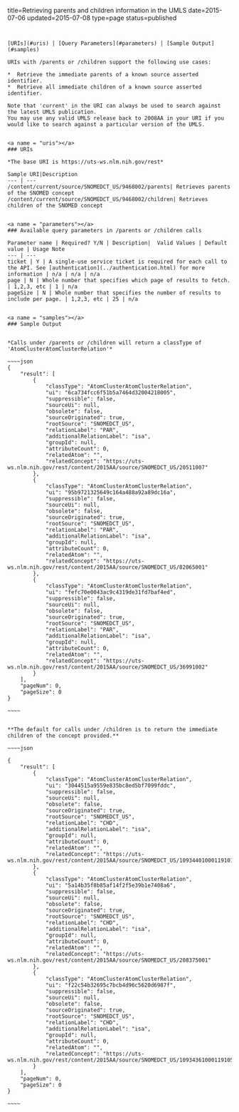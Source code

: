 title=Retrieving parents and children information in the UMLS
date=2015-07-06
updated=2015-07-08
type=page
status=published
~~~~~~


[URIs](#uris) | [Query Parameters](#parameters) | [Sample Output](#samples)

URIs with /parents or /children support the following use cases:

*  Retrieve the immediate parents of a known source asserted identifier.
*  Retrieve all immediate children of a known source asserted identifier.

Note that 'current' in the URI can always be used to search against the latest UMLS publication.
You may use any valid UMLS release back to 2008AA in your URI if you would like to search against a particular version of the UMLS.


<a name = "uris"></a>
### URIs

*The base URI is https://uts-ws.nlm.nih.gov/rest*

Sample URI|Description
--- | ---
/content/current/source/SNOMEDCT_US/9468002/parents| Retrieves parents of the SNOMED concept
/content/current/source/SNOMEDCT_US/9468002/children| Retrieves children of the SNOMED concept


<a name = "parameters"></a>
### Available query parameters in /parents or /children calls

Parameter name | Required? Y/N | Description|  Valid Values | Default value | Usage Note
--- | ---
ticket | Y | A single-use service ticket is required for each call to the API. See [authentication](../authentication.html) for more information | n/a | n/a | n/a
page | N | Whole number that specifies which page of results to fetch. | 1,2,3, etc | 1 | n/a
pageSize | N | Whole number that specifies the number of results to include per page. | 1,2,3, etc | 25 | n/a


<a name = "samples"></a>
### Sample Output


*Calls under /parents or /children will return a classType of 'AtomClusterAtomClusterRelation'*

~~~~json
{
    "result": [
        {
            "classType": "AtomClusterAtomClusterRelation",
            "ui": "6ca734fcc6f51b5a7464d32004218005",
            "suppressible": false,
            "sourceUi": null,
            "obsolete": false,
            "sourceOriginated": true,
            "rootSource": "SNOMEDCT_US",
            "relationLabel": "PAR",
            "additionalRelationLabel": "isa",
            "groupId": null,
            "attributeCount": 0,
            "relatedAtom": "",
            "relatedConcept": "https://uts-ws.nlm.nih.gov/rest/content/2015AA/source/SNOMEDCT_US/20511007"
        },
        {
            "classType": "AtomClusterAtomClusterRelation",
            "ui": "95b9721325649c164a488a92a89dc16a",
            "suppressible": false,
            "sourceUi": null,
            "obsolete": false,
            "sourceOriginated": true,
            "rootSource": "SNOMEDCT_US",
            "relationLabel": "PAR",
            "additionalRelationLabel": "isa",
            "groupId": null,
            "attributeCount": 0,
            "relatedAtom": "",
            "relatedConcept": "https://uts-ws.nlm.nih.gov/rest/content/2015AA/source/SNOMEDCT_US/82065001"
        },
        {
            "classType": "AtomClusterAtomClusterRelation",
            "ui": "fefc70e0043ac9c4319de31fd7baf4ed",
            "suppressible": false,
            "sourceUi": null,
            "obsolete": false,
            "sourceOriginated": true,
            "rootSource": "SNOMEDCT_US",
            "relationLabel": "PAR",
            "additionalRelationLabel": "isa",
            "groupId": null,
            "attributeCount": 0,
            "relatedAtom": "",
            "relatedConcept": "https://uts-ws.nlm.nih.gov/rest/content/2015AA/source/SNOMEDCT_US/36991002"
        }
    ],
    "pageNum": 0,
    "pageSize": 0
}

~~~~


**The default for calls under /children is to return the immediate children of the concept provided.**

~~~~json

{
    "result": [
        {
            "classType": "AtomClusterAtomClusterRelation",
            "ui": "3044515a9559e835bc8ed5bf7099fddc",
            "suppressible": false,
            "sourceUi": null,
            "obsolete": false,
            "sourceOriginated": true,
            "rootSource": "SNOMEDCT_US",
            "relationLabel": "CHD",
            "additionalRelationLabel": "isa",
            "groupId": null,
            "attributeCount": 0,
            "relatedAtom": "",
            "relatedConcept": "https://uts-ws.nlm.nih.gov/rest/content/2015AA/source/SNOMEDCT_US/10934401000119101"
        },
        {
            "classType": "AtomClusterAtomClusterRelation",
            "ui": "5a14b35f8b85af14f2f5e39b1e7408a6",
            "suppressible": false,
            "sourceUi": null,
            "obsolete": false,
            "sourceOriginated": true,
            "rootSource": "SNOMEDCT_US",
            "relationLabel": "CHD",
            "additionalRelationLabel": "isa",
            "groupId": null,
            "attributeCount": 0,
            "relatedAtom": "",
            "relatedConcept": "https://uts-ws.nlm.nih.gov/rest/content/2015AA/source/SNOMEDCT_US/208375001"
        },
        {
            "classType": "AtomClusterAtomClusterRelation",
            "ui": "f22c54b32695c7bcb4d96c5620d6987f",
            "suppressible": false,
            "sourceUi": null,
            "obsolete": false,
            "sourceOriginated": true,
            "rootSource": "SNOMEDCT_US",
            "relationLabel": "CHD",
            "additionalRelationLabel": "isa",
            "groupId": null,
            "attributeCount": 0,
            "relatedAtom": "",
            "relatedConcept": "https://uts-ws.nlm.nih.gov/rest/content/2015AA/source/SNOMEDCT_US/10934361000119105"
        }
    ],
    "pageNum": 0,
    "pageSize": 0
}

~~~~
